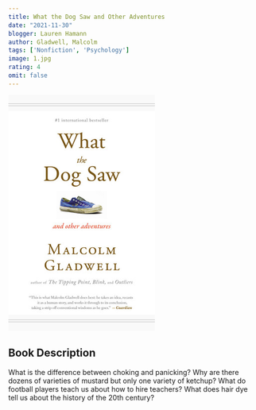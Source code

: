 ```yaml
---
title: What the Dog Saw and Other Adventures
date: "2021-11-30"
blogger: Lauren Hamann
author: Gladwell, Malcolm
tags: ['Nonfiction', 'Psychology']
image: 1.jpg
rating: 4
omit: false
---
```


![Book Cover](1.jpg)

## Book Description

What is the difference between choking and panicking? Why are there dozens of varieties of mustard but only one variety of ketchup? What do football players teach us about how to hire teachers? What does hair dye tell us about the history of the 20th century?